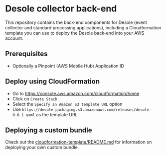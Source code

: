 # Desole collector back-end

This repository contains the back-end components for Desole (event collector and standard processing applications), including a Cloudformation template you can use to deploy the Desole back-end into your AWS account.

## Prerequisites

* Optionally a Pinpoint (AWS Mobile Hub) Application ID

## Deploy using CloudFormation 

* Go to <https://console.aws.amazon.com/cloudformation/home>
* Click on `Create Stack`
* Select the `Specify an Amazon S3 template URL` option
* Use `https://desole-packaging.s3.amazonaws.com/releases/desole-0.0.1.yaml` as the template URL

## Deploying a custom bundle

Check out the [cloudformation-template/README.md](cloudformation-template/README.md) for information on deploying your own custom bundle.

